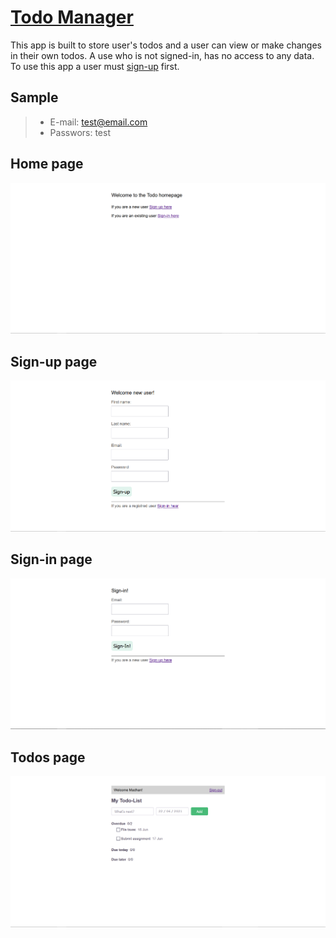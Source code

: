 # [Todo Manager](https://madhana-todo-manager-saas-201.herokuapp.com)

 This app is built to store user's todos and a user can view or make changes in their own todos. A use who is not signed-in, has no access to any data. To use this app a user must [sign-up](https://madhana-todo-manager-saas-201.herokuapp.com/users/new) first.


## Sample

> * E-mail: test@email.com
> * Passwors: test

## Home page
![HomePageImage](/Images/homepage.png)

## Sign-up page
![Sign-upPageImage](Images/sign-up.png)

## Sign-in page
![Sign-inPageImage](Images/sign-in.png)

## Todos page
![TodosPageImage](Images/todopage.png)
